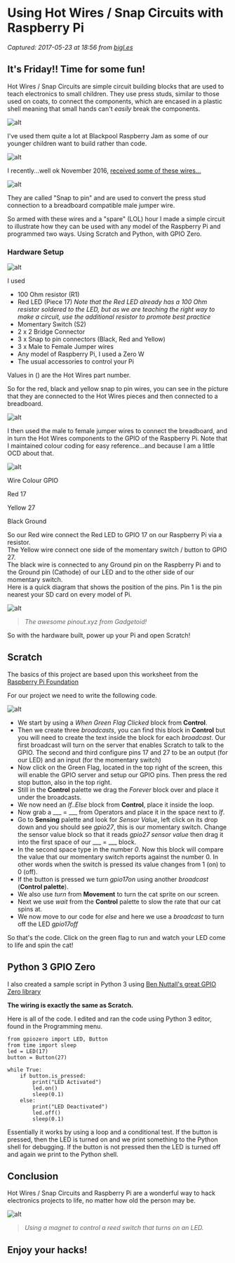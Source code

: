 # Using Hot Wires / Snap Circuits with Raspberry Pi

_Captured: 2017-05-23 at 18:56 from [bigl.es](http://bigl.es/using-hot-wires-snap-circuits-with-raspberry-pi/)_

## It's Friday!! Time for some fun!

Hot Wires / Snap Circuits are simple circuit building blocks that are used to teach electronics to small children. They use press studs, similar to those used on coats, to connect the components, which are encased in a plastic shell meaning that small hands can't _easily_ break the components.

![alt](https://farm3.staticflickr.com/2880/33333228352_0b935d7832_z_d.jpg)

I've used them quite a lot at Blackpool Raspberry Jam as some of our younger children want to build rather than code.

![alt](https://farm1.staticflickr.com/347/31463699634_be71245f85_z_d.jpg)

I recently...well ok November 2016, [received some of these wires...](http://cpc.farnell.com/snap-circuits/scjw10/snap-to-pin-set-10pcs/dp/HK01617)

![alt](https://farm4.staticflickr.com/3711/33489104175_771ee4717f_o_d.jpg)

They are called "Snap to pin" and are used to convert the press stud connection to a breadboard compatible male jumper wire.

So armed with these wires and a "spare" (LOL) hour I made a simple circuit to illustrate how they can be used with any model of the Raspberry Pi and programmed two ways. Using Scratch and Python, with GPIO Zero.

### Hardware Setup

![alt](https://farm4.staticflickr.com/3888/33489003385_2fef75926b_k_d.jpg)

I used

  * 100 Ohm resistor (R1)
  * Red LED (Piece 17) _Note that the Red LED already has a 100 Ohm resistor soldered to the LED, but as we are teaching the right way to make a circuit, use the additional resistor to promote best practice_
  * Momentary Switch (S2)
  * 2 x 2 Bridge Connector
  * 3 x Snap to pin connectors (Black, Red and Yellow)
  * 3 x Male to Female Jumper wires
  * Any model of Raspberry Pi, I used a Zero W
  * The usual accessories to control your Pi

Values in () are the Hot Wires part number.

So for the red, black and yellow snap to pin wires, you can see in the picture that they are connected to the Hot Wires pieces and then connected to a breadboard.

![alt](https://farm4.staticflickr.com/3776/32645594244_f84f0bf89a_z_d.jpg)

I then used the male to female jumper wires to connect the breadboard, and in turn the Hot Wires components to the GPIO of the Raspberry Pi. Note that I maintained colour coding for easy reference...and because I am a little OCD about that.

![alt](https://farm4.staticflickr.com/3720/33105782060_55568927d0_z_d.jpg)

Wire Colour GPIO

Red
17

Yellow
27

Black
Ground

So our Red wire connect the Red LED to GPIO 17 on our Raspberry Pi via a resistor.   
The Yellow wire connect one side of the momentary switch / button to GPIO 27.   
The black wire is connected to any Ground pin on the Raspberry Pi and to the Ground pin (Cathode) of our LED and to the other side of our momentary switch.   
Here is a quick diagram that shows the position of the pins. Pin 1 is the pin nearest your SD card on every model of Pi.

![alt](https://farm3.staticflickr.com/2863/33489277175_4f87ee4781_o_d.png)

> _The awesome pinout.xyz from Gadgetoid!_

So with the hardware built, power up your Pi and open Scratch!

## Scratch

The basics of this project are based upon this worksheet from the [Raspberry Pi Foundation](https://www.raspberrypi.org/learning/physical-computing-with-scratch/)

For our project we need to write the following code.

![alt](https://farm4.staticflickr.com/3683/33333571722_7d128bd423_o_d.png)

  * We start by using a _When Green Flag Clicked_ block from **Control**.
  * Then we create three _broadcasts_, you can find this block in **Control** but you will need to create the text inside the block for each _broadcast_. Our first broadcast will turn on the server that enables Scratch to talk to the GPIO. The second and third configure pins 17 and 27 to be an output (for our LED) and an input (for the momentary switch)
  * Now click on the Green Flag, located in the top right of the screen, this will enable the GPIO server and setup our GPIO pins. Then press the red stop button, also in the top right.
  * Still in the **Control** palette we drag the _Forever_ block over and place it under the broadcasts.
  * We now need an _If..Else_ block from **Control**, place it inside the loop.
  * Now grab a ___ = ___ from Operators and place it in the space next to _If_.
  * Go to **Sensing** palette and look for _Sensor Value_, left click on its drop down and you should see _gpio27_, this is our momentary switch. Change the sensor value block so that it reads _gpio27 sensor value_ then drag it into the first space of our ___ = ___ block.
  * In the second space type in the number _0_. Now this block will compare the value that our momentary switch reports against the number 0. In other words when the switch is pressed its value changes from 1 (on) to 0 (off).
  * If the button is pressed we turn _gpio17on_ using another _broadcast_ (**Control palette**).
  * We also use _turn_ from **Movement** to turn the cat sprite on our screen.
  * Next we use _wait_ from the **Control** palette to slow the rate that our cat spins at.
  * We now move to our code for _else_ and here we use a _broadcast_ to turn off the LED _gpio17off_

So that's the code. Click on the green flag to run and watch your LED come to life and spin the cat!

## Python 3 GPIO Zero

I also created a sample script in Python 3 using [Ben Nuttall's great GPIO Zero library](https://gpiozero.readthedocs.io/en/stable/index.html)

**The wiring is exactly the same as Scratch.**

Here is all of the code. I edited and ran the code using Python 3 editor, found in the Programming menu.
    
    
    from gpiozero import LED, Button  
    from time import sleep  
    led = LED(17)  
    button = Button(27)
    
    while True:  
        if button.is_pressed:
            print("LED Activated")
            led.on()
            sleep(0.1)
        else:
            print("LED Deactivated")
            led.off()
            sleep(0.1)
    

Essentially it works by using a loop and a conditional test. If the button is pressed, then the LED is turned on and we print something to the Python shell for debugging. If the button is not pressed then the LED is turned off and again we print to the Python shell.

## Conclusion

Hot Wires / Snap Circuits and Raspberry Pi are a wonderful way to hack electronics projects to life, no matter how old the person may be.

![alt](https://farm6.staticflickr.com/5820/33333231702_b41663a432_z_d.jpg)

> _Using a magnet to control a reed switch that turns on an LED._

## Enjoy your hacks!
